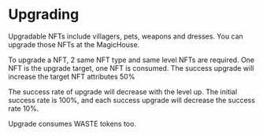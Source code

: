 # Upgrading

Upgradable NFTs include villagers, pets, weapons and dresses. You can upgrade those NFTs at the MagicHouse.

To upgrade a NFT, 2 same NFT type and same level NFTs are required. One NFT is the upgrade target, one NFT is consumed. The success upgrade will increase the target NFT attributes 50%

The success rate of upgrade will decrease with the level up. The initial success rate is 100%, and each success upgrade will decrease the success rate 10%.&#x20;

Upgrade consumes WASTE tokens too.
